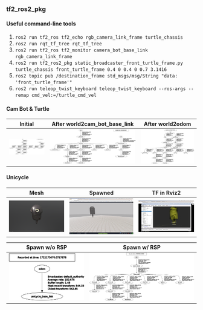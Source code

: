 ### tf2_ros2_pkg

#### Useful command-line tools

1. `ros2 run tf2_ros tf2_echo rgb_camera_link_frame turtle_chassis`  
2. `ros2 run rqt_tf_tree rqt_tf_tree`  
3. `ros2 run tf2_ros tf2_monitor camera_bot_base_link rgb_camera_link_frame`  
4. `ros2 run tf2_ros2_pkg static_broadcaster_front_turtle_frame.py turtle_chassis front_turtle_frame 0.4 0 0.4 0 0.7 3.1416`  
5. `ros2 topic pub /destination_frame std_msgs/msg/String "data: 'front_turtle_frame'"`  
6. `ros2 run teleop_twist_keyboard teleop_twist_keyboard --ros-args --remap cmd_vel:=/turtle_cmd_vel`

#### Cam Bot & Turtle

| Initial | After world2cam_bot_base_link | After world2odom |
| --- | --- | --- |
| ![Initial frames](assets/frames_initial.png) | ![After world2cam_bot_base_link](assets/frames_after_world2cam_bot_base_link_tf_pub.png) | ![After world2odom](assets/frames_after_world2odom_static_tf_pub.png) |

#### Unicycle

| Mesh | Spawned | TF in Rviz2 |
| --- | --- | --- |
| ![Mesh](assets/unicycle_mesh.png) | ![Gazebo](assets/unicycle_spawned.png) | ![In Rviz2](assets/unicycle_diff_drive_structure.png) |

| Spawn w/o RSP | Spawn w/ RSP |
| --- | --- |
| ![Without robot_state_publisher](assets/unicycle_frames_spawn_wo_robot_state_pub.png) | ![With robot_state_publisher](assets/unicycle_frames_spawn_w_robot_state_pub.png) |


